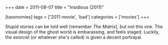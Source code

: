 +++
date = 2011-08-07
title = "Insidious (2011)"

[taxonomies]
tags = ['2011-movie', 'bad']
categories = ['movies']
+++

Stupid stories can be told well (remember *The Matrix*), but not this
one. The visual design of the ghost world is embarassing, and feels
staged. Luckily, the exorcist (or whatever she's called) is given a
decent portrayal.
